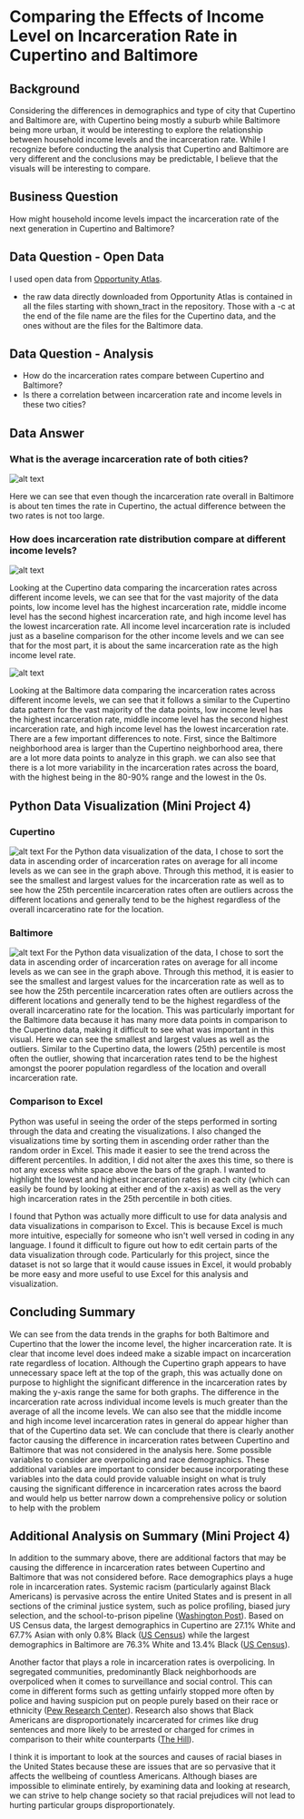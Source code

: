 # Comparing the Effects of Income Level on Incarceration Rate in Cupertino and Baltimore
## Background
Considering the differences in demographics and type of city that Cupertino and Baltimore are, with Cupertino being mostly a suburb while Baltimore being more urban, it would be interesting to explore the relationship between household income levels and the incarceration rate. While I recognize before conducting the analysis that Cupertino and Baltimore are very different and the conclusions may be predictable, I believe that the visuals will be interesting to compare.
## Business Question
How might household income levels impact the incarceration rate of the next generation in Cupertino and Baltimore?
## Data Question - Open Data
I used open data from [Opportunity Atlas](https://www.opportunityatlas.org).
 - the raw data directly downloaded from Opportunity Atlas is contained in all the files starting with shown_tract in the repository. Those with a -c at the end of the file name are the files for the Cupertino data, and the ones without are the files for the Baltimore data.
## Data Question - Analysis
 - How do the incarceration rates compare between Cupertino and Baltimore?
 - Is there a correlation between incarceration rate and income levels in these two cities?
## Data Answer
### What is the average incarceration rate of both cities?

![alt text](https://github.com/angelali1479/comparing-cupertino-baltimore-incarceration-rate/blob/master/cup-balt.png)

Here we can see that even though the incarceration rate overall in Baltimore is about ten times the rate in Cupertino, the actual difference between the two rates is not too large.

### How does incarceration rate distribution compare at different income levels?

![alt text](https://github.com/angelali1479/comparing-cupertino-baltimore-incarceration-rate/blob/master/cupertino.png)

Looking at the Cupertino data comparing the incarceration rates across different income levels, we can see that for the vast majority of the data points, low income level has the highest incarceration rate, middle income level has the second highest incarceration rate, and high income level has the lowest incarceration rate. All income level incarceration rate is included just as a baseline comparison for the other income levels and we can see that for the most part, it is about the same incarceration rate as the high income level rate.

![alt text](https://github.com/angelali1479/comparing-cupertino-baltimore-incarceration-rate/blob/master/baltimore.png)

Looking at the Baltimore data comparing the incarceration rates across different income levels, we can see that it follows a similar to the Cupertino data pattern for the vast majority of the data points, low income level has the highest incarceration rate, middle income level has the second highest incarceration rate, and high income level has the lowest incarceration rate. There are a few important differences to note. First, since the Baltimore neighborhood area is larger than the Cupertino neighborhood area, there are a lot more data points to analyze in this graph. we can also see that there is a lot more variability in the incarceration rates across the board, with the highest being in the 80-90% range and the lowest in the 0s.


## Python Data Visualization (Mini Project 4)
### Cupertino

![alt text](https://github.com/angelali1479/comparing-cupertino-baltimore-incarceration-rate/blob/master/pythonplot-cupertino.png)
For the Python data visualization of the data, I chose to sort the data in ascending order of incarceration rates on average for all income levels as we can see in the graph above. Through this method, it is easier to see the smallest and largest values for the incarceration rate as well as to see how the 25th percentile incarceration rates often are outliers across the different locations and generally tend to be the highest regardless of the overall incarceratino rate for the location.

### Baltimore

![alt text](https://github.com/angelali1479/comparing-cupertino-baltimore-incarceration-rate/blob/master/pythonplot-baltimore.png)
For the Python data visualization of the data, I chose to sort the data in ascending order of incarceration rates on average for all income levels as we can see in the graph above. Through this method, it is easier to see the smallest and largest values for the incarceration rate as well as to see how the 25th percentile incarceration rates often are outliers across the different locations and generally tend to be the highest regardless of the overall incarceratino rate for the location. This was particularly important for the Baltimore data because it has many more data points in comparison to the Cupertino data, making it difficult to see what was important in this visual. Here we can see the smallest and largest values as well as the outliers. Similar to the Cupertino data, the lowers (25th) percentile is most often the outlier, showing that incarceration rates tend to be the highest amongst the poorer population regardless of the location and overall incarceration rate.

### Comparison to Excel
Python was useful in seeing the order of the steps performed in sorting through the data and creating the visualizations. I also changed the visualizations time by sorting them in ascending order rather than the random order in Excel. This made it easier to see the trend across the different percentiles. In addition, I did not alter the axes this time, so there is not any excess white space above the bars of the graph. I wanted to highlight the lowest and highest incarceration rates in each city (which can easily be found by looking at either end of the x-axis) as well as the very high incarceration rates in the 25th percentile in both cities. 

I found that Python was actually more difficult to use for data analysis and data visualizations in comparison to Excel. This is because Excel is much more intuitive, especially for someone who isn't well versed in coding in any language. I found it difficult to figure out how to edit certain parts of the data visualization through code. Particularly for this project, since the dataset is not so large that it would cause issues in Excel, it would probably be more easy and more useful to use Excel for this analysis and visualization.


## Concluding Summary
We can see from the data trends in the graphs for both Baltimore and Cupertino that the lower the income level, the higher incarceration rate. It is clear that income level does indeed make a sizable impact on incarceration rate regardless of location. Although the Cupertino graph appears to have unnecessary space left at the top of the graph, this was actually done on purpose to highlight the significant difference in the incarceration rates by making the y-axis range the same for both graphs. The difference in the incarceration rate across individual income levels is much greater than the average of all the income levels. We can also see that the middle income and high income level incarceration rates in general do appear higher than that of the Cupertino data set. We can conclude that there is clearly another factor causing the difference in incarceration rates between Cupertino and Baltimore that was not considered in the analysis here. Some possible variables to consider are overpolicing and race demographics. These additional variables are important to consider because incorporating these variables into the data could provide valuable insight on what is truly causing the significant difference in incarceration rates across the baord and would help us better narrow down a comprehensive policy or solution to help with the problem

## Additional Analysis on Summary (Mini Project 4)

In addition to the summary above, there are additional factors that may be causing the difference in incarceration rates between Cupertino and Baltimore that was not considered before. Race demographics plays a huge role in incarceration rates. Systemic racism (particularly against Black Americans) is pervasive across the entire United States and is present in all sections of the criminal justice system, such as police profiling, biased jury selection, and the school-to-prison pipeline ([Washington Post](https://www.washingtonpost.com/graphics/2020/opinions/systemic-racism-police-evidence-criminal-justice-system/)). Based on US Census data, the largest demographics in Cupertino are 27.1% White and 67.7% Asian with only 0.8% Black ([US Census](https://www.census.gov/quickfacts/cupertinocitycalifornia)) while the largest demographics in Baltimore are 76.3% White and 13.4% Black ([US Census](https://www.census.gov/quickfacts/fact/table/baltimorecitymaryland,US/PST045219)).

Another factor that plays a role in incarceration rates is overpolicing. In segregated communities, predominantly Black neighborhoods are overpoliced when it comes to surveillance and social control. This can come in different forms such as getting unfairly stopped more often by police and having suspicion put on people purely based on their race or ethnicity ([Pew Research Center](https://www.pewresearch.org/fact-tank/2020/06/03/10-things-we-know-about-race-and-policing-in-the-u-s/)). Research also shows that Black Americans are disproportionately incarcerated for crimes like drug sentences and more likely to be arrested or charged for crimes in comparison to their white counterparts ([The Hill](https://thehill.com/changing-america/respect/equality/502277-black-people-5-times-more-likely-to-be-arrested-than-whites)).

I think it is important to look at the sources and causes of racial biases in the United States because these are issues that are so pervasive that it affects the wellbeing of countless Americans. Although biases are impossible to eliminate entirely, by examining data and looking at research, we can strive to help change society so that racial prejudices will not lead to hurting particular groups disproportionately.
